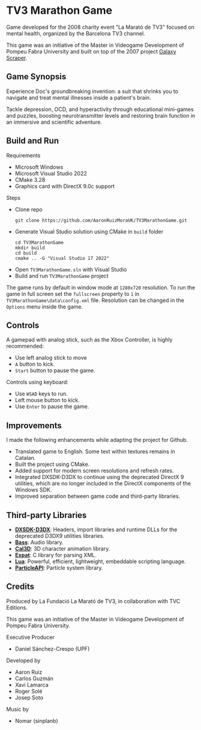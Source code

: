 # TV3 Marathon Game

Game developed for the 2008 charity event "La Marató de TV3" focused on mental health, organized by the Barcelona TV3 channel.

This game was an initiative of the Master in Videogame Development of Pompeu Fabra University and built on top of the 2007 project [Galaxy Scraper](https://github.com/AaronRuizMoraUK/GalaxyScraper).

## Game Synopsis

Experience Doc's groundbreaking invention: a suit that shrinks you to navigate and treat mental illnesses inside a patient's brain.

Tackle depression, OCD, and hyperactivity through educational mini-games and puzzles, boosting neurotransmitter levels and restoring brain function in an immersive and scientific adventure.

## Build and Run

Requirements
- Microsoft Windows 
- Microsoft Visual Studio 2022
- CMake 3.28
- Graphics card with DirectX 9.0c support

Steps
- Clone repo
  ````
  git clone https://github.com/AaronRuizMoraUK/TV3MarathonGame.git
  ````
- Generate Visual Studio solution using CMake in `build` folder
  ```` 
  cd TV3MarathonGame
  mkdir build
  cd build
  cmake .. -G "Visual Studio 17 2022"
  ````
- Open `TV3MarathonGame.sln` with Visual Studio
- Build and run `TV3MarathonGame` project

The game runs by default in window mode at `1280x720` resolution. To run the game in full screen set the `fullscreen` property to `1` in  `TV3MarathonGame\data\config.xml` file. Resolution can be changed in the `Options` menu inside the game.

## Controls

A gamepad with analog stick, such as the Xbox Controller, is highly recommended:

- Use left analog stick to move
- `A` button to kick.
- `Start` button to pause the game.

Controls using keyboard:

- Use `WSAD` keys to run.
- Left mouse button to kick.
- Use `Enter` to pause the game.

## Improvements

I made the following enhancements while adapting the project for Github.

- Translated game to English. Some text within textures remains in Catalan.
- Built the project using CMake.
- Added support for modern screen resolutions and refresh rates.
- Integrated DXSDK-D3DX to continue using the deprecated DirectX 9 utilities, which are no longer included in the DirectX components of the Windows SDK.
- Improved separation between game code and third-party libraries.

## Third-party Libraries

- **[DXSDK-D3DX](https://www.nuget.org/packages/Microsoft.DXSDK.D3DX)**: Headers, import libraries and runtime DLLs for the deprecated D3DX9 utilities libraries. 
- **[Bass](https://www.un4seen.com/)**: Audio library.
- **[Cal3D](https://github.com/mp3butcher/Cal3D)**: 3D character animation library.
- **[Expat](https://github.com/libexpat/libexpat)**: C library for parsing XML.
- **[Lua](https://github.com/lua/lua)**: Powerful, efficient, lightweight, embeddable scripting language.
- **[ParticleAPI](https://github.com/davemc0/Particle)**: Particle system library.

## Credits

Produced by La Fundació La Marató de TV3, in collaboration with TVC Editions.

This game was an initiative of the Master in Videogame Development of Pompeu Fabra University.

Executive Producer

- Daniel Sánchez-Crespo (UPF)

Developed by

- Aaron Ruiz
- Carlos Guzmán
- Xavi Lamarca
- Roger Solé
- Josep Soto

Music by

- Nomar (sinplanb)
